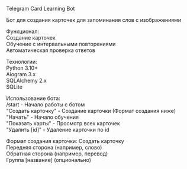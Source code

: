  Telegram Card Learning Bot
 
Бот для создания карточек для запоминания слов с изображениями

Функционал:\
Создание карточек\
Обучение с интервальными повторениями\
Автоматическая проверка ответов

Технологии:\
Python 3.10+\
Aiogram 3.x\
SQLAlchemy 2.x\
SQLite 

Использование бота:\
/start - Начало работы с ботом\
"Создать карточку" - Создание карточки (Формат создания ниже)\
"Начать" - Начало обучения\
"Показать карты" - Просмотр всех карточек\
"Удалить [id]" - Удаление карточки по id

Формат создания карточки:
Создать карточку\
Передняя сторона (например, слово)\
Обратная сторона (например, перевод)\
Группа [название] (опционально)

